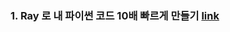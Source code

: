 ### 1. Ray 로 내 파이썬 코드 10배 빠르게 만들기 [link](https://medium.com/naver-shopping-dev/ray-%EB%A1%9C-pytorch-model-inference-%ED%95%98%EA%B8%B0-77ce11304604)
